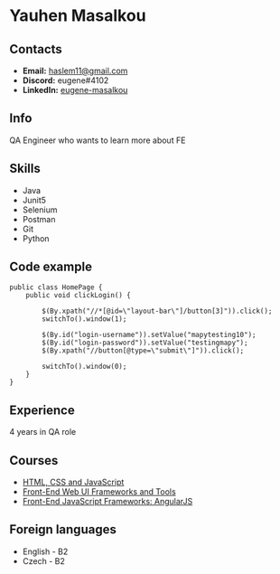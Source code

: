 # Yauhen Masalkou
## Contacts
* **Email:** haslem11@gmail.com
* **Discord:** eugene#4102
* **LinkedIn:** [eugene-masalkou](https://www.linkedin.com/in/eugene-masalkou-94501a135)
## Info
QA Engineer who wants to learn more about FE
## Skills
* Java
* Junit5
* Selenium
* Postman
* Git
* Python
## Code example
```
public class HomePage {
    public void clickLogin() {

        $(By.xpath("//*[@id=\"layout-bar\"]/button[3]")).click();
        switchTo().window(1);

        $(By.id("login-username")).setValue("mapytesting10");
        $(By.id("login-password")).setValue("testingmapy");
        $(By.xpath("//button[@type=\"submit\"]")).click();

        switchTo().window(0);
    }
} 

```

## Experience
4 years in QA role
## Courses
* [HTML, CSS and JavaScript](https://www.coursera.org/account/accomplishments/certificate/2RXEGUP4E93Q)
* [Front-End Web UI Frameworks and Tools](https://www.coursera.org/account/accomplishments/certificate/ZD4HX68F82F5)
* [Front-End JavaScript Frameworks: AngularJS](https://www.coursera.org/account/accomplishments/certificate/PNHDRSUHU3HT)
## Foreign languages
* English - B2
* Czech - B2
